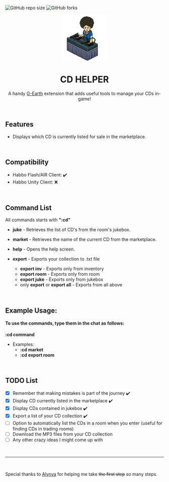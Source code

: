 
![GitHub repo size](https://img.shields.io/github/issues/jonnymariani/cdhelper?style=for-the-badge)
![GitHub forks](https://img.shields.io/github/forks/jonnymariani/cdhelper?style=for-the-badge)
<br>

<div align="center">
  <a href="#"><img src="https://github.com/jonnymariani/cdhelper/blob/main/resources/habbodj.gif" alt="Logo"></a>
  <h1 align="center">CD HELPER</h3>

  <p align="center">
    A handy <a href="https://github.com/sirjonasxx/G-Earth" target="_blank">G-Earth</a> extension that adds useful tools to manage your CDs in-game!
  </p>
    
  <br>
</div>

## Features
* Displays which CD is currently listed for sale in the marketplace.

<br>

## Compatibility
* Habbo Flash/AIR Client: ✔️
* Habbo Unity Client: ❌

<br>

## Command List

All commands starts with <strong>":cd"</strong>

* <strong>juke</strong> - Retrieves the list of CD's from the room's jukebox.

* <strong>market</strong> - Retrieves the name of the current CD from the marketplace.

* <strong>help</strong> - Opens the help screen.

* <strong>export</strong> - Exports your collection to .txt file 
  * <strong>export inv</strong> - Exports only from inventory 
  * <strong>export room</strong> - Exports only from room
  * <strong>export juke</strong> - Exports only from jukebox
  * only <strong>export</strong> or <strong>export all</strong> - Exports from all above

<br>

## Example Usage:
#### To use the commands, type them in the chat as follows:
<strong>:cd command</strong>
* Examples:
  * <strong>:cd market</strong>
  * <strong>:cd export room</strong>
<br>

## TODO List
- [x] Remember that making mistakes is part of the journey ✔️
- [x] Display CD currently listed in the marketplace ✔️
- [x] Display CDs contained in jukebox ✔️
- [x] Export a list of your CD collection ✔️
- [ ] Option to automatically list the CDs in a room when you enter (useful for finding CDs in trading rooms)
- [ ] Download the MP3 files from your CD collection
- [ ] Any other crazy ideas I might come up with

<br>
<hr>
<br>

Special thanks to <a href="https://github.com/alynva" target="_blank">Alynva</a> for helping me take <s>the first step</s> so many steps.    
